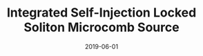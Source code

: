 ---
title: "Integrated Self-Injection Locked Soliton Microcomb Source"
collection: publications
category: conferences
permalink: /publication/2019-06-01-Integrated-Self-Injection-Locked-Soliton-Microcomb-Source
date: 2019-06-01
venue: 'In the proceedings of <i>2019 Conference on Lasers and Electro-Optics Europe &amp;amp; European Quantum Electronics Conference (CLEO/Europe-EQEC)</i>'
paperurl: 'http://dx.doi.org/10.1109/CLEOE-EQEC.2019.8873388'
citation: ' Andrey Voloshin,  Nikita Kondratiev,  Artem Shitikov,  John Jost,  Michael Gorodetsky,  Tobias Kippenberg,  Arslan Raja,  Sofya Agafonova,  Hairun Guo,  Junqiu Liu,  Alexander Gorodnitskiy,  Maxim Karpov,  Nikolay Pavlov,  Erwan Lucas, <strong> Integrated Self-Injection Locked Soliton Microcomb Source.</strong>  In the proceedings of <i>2019 Conference on Lasers and Electro-Optics Europe &amp;amp;amp; European Quantum Electronics Conference (CLEO/Europe-EQEC)</i>, 2019.'
---